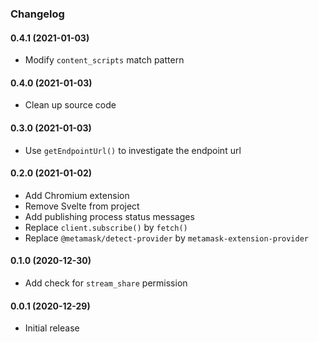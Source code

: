 ### Changelog

#### 0.4.1 (2021-01-03)
* Modify `content_scripts` match pattern

#### 0.4.0 (2021-01-03)
* Clean up source code

#### 0.3.0 (2021-01-03)
* Use `getEndpointUrl()` to investigate the endpoint url

#### 0.2.0 (2021-01-02)
* Add Chromium extension
* Remove Svelte from project
* Add publishing process status messages
* Replace `client.subscribe()` by `fetch()` 
* Replace `@metamask/detect-provider` by `metamask-extension-provider`

#### 0.1.0 (2020-12-30)
* Add check for `stream_share` permission

#### 0.0.1 (2020-12-29)
* Initial release
